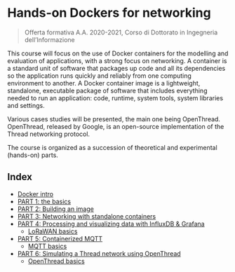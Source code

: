 # Hands-on Dockers for networking
> Offerta formativa A.A. 2020-2021, Corso di Dottorato in Ingegneria dell’Informazione

This course will focus on the use of Docker containers for the modelling and evaluation of applications, with a strong focus on networking. A container is a standard unit of software that packages up code and all its dependencies so the application runs quickly and reliably from one computing environment to another. A Docker container image is a lightweight, standalone, executable package of software that includes everything needed to run an application: code, runtime, system tools, system libraries and settings. 

Various cases studies will be presented, the main one being OpenThread. OpenThread, released by Google, is an open-source implementation of the Thread networking protocol. 

The course is organized as a succession of theoretical and experimental (hands-on) parts.

## Index
* [Docker intro](https://github.com/pmanzoni/phdunimed/blob/main/slides/docker.pdf)
* [PART 1: the basics](https://hackmd.io/@phdunimed/BJ4Zb39l_)
* [PART 2: Building an image](https://hackmd.io/@phdunimed/B1l7nxlWu)
* [PART 3: Networking with standalone containers](https://hackmd.io/@phdunimed/B1Dnrg1Wu)
* [PART 4: Processing and visualizing data with InfluxDB & Grafana](https://hackmd.io/@phdunimed/rkm_b3qld)
  - [LoRaWAN basics](https://github.com/pmanzoni/phdunimed/blob/main/slides/lorawan.pdf)
* [PART 5: Containerized MQTT](https://hackmd.io/@phdunimed/rJUh4GlZu)
  - [MQTT basics](https://github.com/pmanzoni/phdunimed/blob/main/slides/mqtt.pdf)
* [PART 6: Simulating a Thread network using OpenThread](https://hackmd.io/@phdunimed/HJSYZ2cxO)
  - [OpenThread basics](https://github.com/pmanzoni/phdunimed/blob/main/slides/openthread.pdf)
